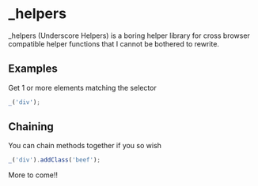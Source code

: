# _helpers

_helpers (Underscore Helpers) is a boring helper library for cross browser compatible helper
functions that I cannot be bothered to rewrite.

## Examples

Get 1 or more elements matching the selector

```js
_('div');
```

## Chaining

You can chain methods together if you so wish

```js
_('div').addClass('beef');
```

More to come!!
